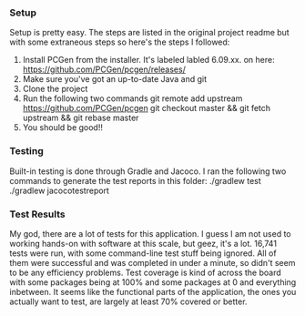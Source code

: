 ### Setup
Setup is pretty easy. The steps are listed in the original project readme but with some extraneous steps so here's the steps I followed:

1. Install PCGen from the installer. It's labeled labled 6.09.xx. on here: https://github.com/PCGen/pcgen/releases/ 
2. Make sure you've got an up-to-date Java and git
3. Clone the project
4. Run the following two commands
  git remote add upstream https://github.com/PCGen/pcgen
  git checkout master && git fetch upstream && git rebase master
5. You should be good!!

### Testing
Built-in testing is done through Gradle and Jacoco. I ran the following two commands to generate the test reports in this folder:
./gradlew test
./gradlew jacocotestreport

### Test Results
My god, there are a lot of tests for this application. I guess I am not used to working hands-on with software at this scale, but geez, it's a lot. 16,741 tests were run, with some command-line test stuff being ignored. All of them were successful and was completed in under a minute, so didn't seem to be any efficiency problems. Test coverage is kind of across the board with some packages being at 100% and some packages at 0 and everything inbetween. It seems like the functional parts of the application, the ones you actually want to test, are largely at least 70% covered or better.  

